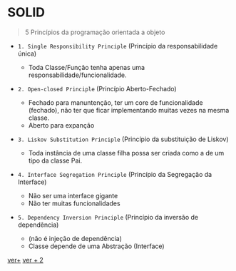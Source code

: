 # SOLID
> 5 Princípios da programação orientada a objeto

- `1. Single Responsibility Principle` (Princípio da responsabilidade única)
  - Toda Classe/Função tenha apenas uma responsabilidade/funcionalidade.

- `2. Open-closed Principle` (Princípio Aberto-Fechado)
  - Fechado para manuntenção, ter um core de funcionalidade (fechado), não ter que ficar implementando muitas vezes na mesma classe.
  - Aberto para expanção 

- `3. Liskov Substitution Principle` (Princípio da substituição de Liskov)
  - Toda instância de uma classe filha possa ser criada como a de um tipo da classe Pai.

- `4. Interface Segregation Principle` (Princípio da Segregação da Interface)
  - Não ser uma interface gigante
  - Não ter muitas funcionalidades

- `5. Dependency Inversion Principle` (Princípio da inversão de dependência)
  - (não é injeção de dependência)
  - Classe depende de uma Abstração (Interface)
 

[ver+](https://www.youtube.com/watch?v=AbjY8EUUQuk)
[ver + 2](https://medium.com/desenvolvendo-com-paixao/o-que-%C3%A9-solid-o-guia-completo-para-voc%C3%AA-entender-os-5-princ%C3%ADpios-da-poo-2b937b3fc530)
